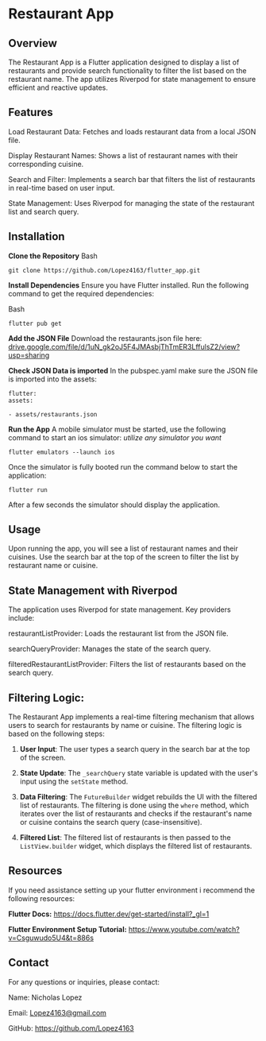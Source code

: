 # Restaurant App
Overview
------------
The Restaurant App is a Flutter application designed to display a list of restaurants and provide search functionality to filter the list based on the restaurant name. The app utilizes Riverpod for state management to ensure efficient and reactive updates.

Features
------------

Load Restaurant Data: Fetches and loads restaurant data from a local JSON file.

Display Restaurant Names: Shows a list of restaurant names with their corresponding cuisine.

Search and Filter: Implements a search bar that filters the list of restaurants in real-time based on user input.

State Management: Uses Riverpod for managing the state of the restaurant list and search query.

Installation
--------------

**Clone the Repository**
Bash
```
git clone https://github.com/Lopez4163/flutter_app.git
```
**Install Dependencies**
Ensure you have Flutter installed. Run the following command to get the required dependencies:

Bash
```
flutter pub get
```
**Add the JSON File**
Download the restaurants.json file here:
[drive.google.com/file/d/1uN_gk2oJ5F4JMAsbjThTmER3LffulsZ2/view?usp=sharing](http://drive.google.com/file/d/1uN_gk2oJ5F4JMAsbjThTmER3LffulsZ2/view?usp=sharing)

**Check JSON Data is imported** 
In the pubspec.yaml make sure the JSON file is imported into the assets:
```
flutter:
assets:

- assets/restaurants.json
```
**Run the App**
A mobile simulator must be started, use the following command to start an ios simulator:
*utilize any simulator you want*

```flutter emulators --launch ios```

Once the simulator is fully booted run the command below to start the application:
```
flutter run
```
After a few seconds the simulator should display the application.


Usage
-----
Upon running the app, you will see a list of restaurant names and their cuisines. Use the search bar at the top of the screen to filter the list by restaurant name or cuisine.


State Management with Riverpod
---------------------------------

The application uses Riverpod for state management. Key providers include:

restaurantListProvider: Loads the restaurant list from the JSON file.

searchQueryProvider: Manages the state of the search query.

filteredRestaurantListProvider: Filters the list of restaurants based on the search query.

Filtering Logic:
--------------

The Restaurant App implements a real-time filtering mechanism that allows users to search for restaurants by name or cuisine. The filtering logic is based on the following steps:

1.  **User Input**: The user types a search query in the search bar at the top of the screen.
    
2.  **State Update**: The `_searchQuery` state variable is updated with the user's input using the `setState` method.
    
3.  **Data Filtering**: The `FutureBuilder` widget rebuilds the UI with the filtered list of restaurants. The filtering is done using the `where` method, which iterates over the list of restaurants and checks if the restaurant's name or cuisine contains the search query (case-insensitive).
    
4.  **Filtered List**: The filtered list of restaurants is then passed to the `ListView.builder` widget, which displays the filtered list of restaurants.
        
Resources
------------
If you need assistance setting up your flutter environment i recommend the following resources:

**Flutter Docs:** https://docs.flutter.dev/get-started/install?_gl=1

**Flutter Environment Setup Tutorial:** https://www.youtube.com/watch?v=Csguwudo5U4&t=886s

Contact
------
For any questions or inquiries, please contact:

Name: Nicholas Lopez

Email: Lopez4163@gmail.com

GitHub: https://github.com/Lopez4163